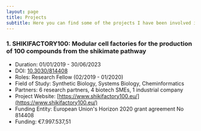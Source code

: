 ```yaml
---
layout: page
title: Projects
subtitle: Here you can find some of the projects I have been involved in.
---
```


### 1. SHIKIFACTORY100: Modular cell factories for the production of 100 compounds from the shikimate pathway

- Duration: 01/01/2019 - 30/06/2023
- DOI: [10.3030/814408](https://cordis.europa.eu/project/id/814408)
- Roles: Research Fellow (02/2019 - 01/2020)
- Field of Study: Synthetic Biology, Systems Biology, Cheminformatics
- Partners: 6 research partners, 4 biotech SMEs, 1 industrial company
- Project Website: [https://www.shikifactory100.eu/](https://www.shikifactory100.eu/)
- Funding Entity: European Union's Horizon 2020 grant agreement No 814408
- Funding: €7.997.537,51